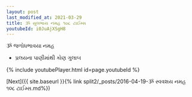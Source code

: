 ```yaml
---
layout: post
last_modified_at: 2021-03-29
title: ૐ સુલભાય નમહ ૧૦૮ ટાઈમ્સ
youtubeId: i0JuAjXSgH8
---
```

 
 
 ૐ જળોધભાવયા નમહ  
 
 -  પ્રલયના પાણીમાંથી કોણ ગુલાબ 
 
  
 
  
 
 
 
 
 
 


{% include youtubePlayer.html id=page.youtubeId %}
 
[Next]({{ site.baseurl }}{% link  split2/_posts/2016-04-19-ૐ સ્વવશય નમહ ૧૦૮ ટાઈમ્સ.md%})
 
